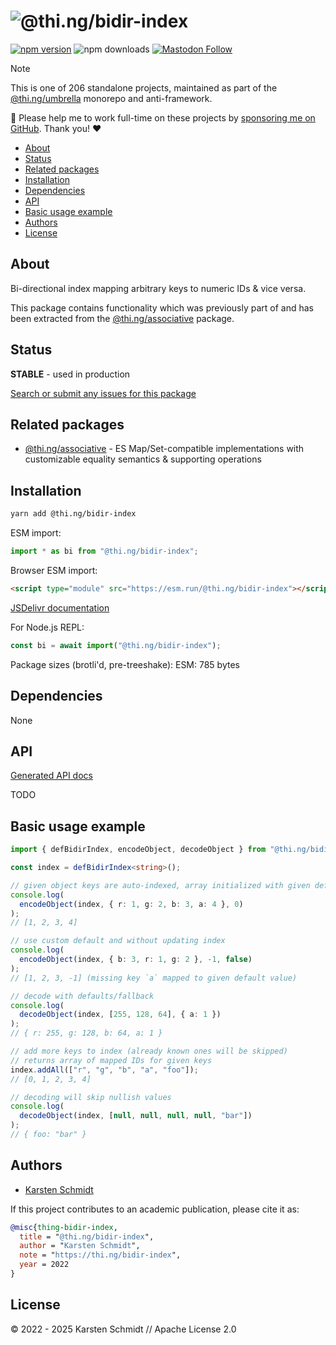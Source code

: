 <!-- This file is generated - DO NOT EDIT! -->
<!-- Please see: https://github.com/thi-ng/umbrella/blob/develop/CONTRIBUTING.md#changes-to-readme-files -->
# ![@thi.ng/bidir-index](https://raw.githubusercontent.com/thi-ng/umbrella/develop/assets/banners/thing-bidir-index.svg?8640f413)

[![npm version](https://img.shields.io/npm/v/@thi.ng/bidir-index.svg)](https://www.npmjs.com/package/@thi.ng/bidir-index)
![npm downloads](https://img.shields.io/npm/dm/@thi.ng/bidir-index.svg)
[![Mastodon Follow](https://img.shields.io/mastodon/follow/109331703950160316?domain=https%3A%2F%2Fmastodon.thi.ng&style=social)](https://mastodon.thi.ng/@toxi)

> [!NOTE]
> This is one of 206 standalone projects, maintained as part
> of the [@thi.ng/umbrella](https://github.com/thi-ng/umbrella/) monorepo
> and anti-framework.
>
> 🚀 Please help me to work full-time on these projects by [sponsoring me on
> GitHub](https://github.com/sponsors/postspectacular). Thank you! ❤️

- [About](#about)
- [Status](#status)
- [Related packages](#related-packages)
- [Installation](#installation)
- [Dependencies](#dependencies)
- [API](#api)
- [Basic usage example](#basic-usage-example)
- [Authors](#authors)
- [License](#license)

## About

Bi-directional index mapping arbitrary keys to numeric IDs & vice versa.

This package contains functionality which was previously part of and has been
extracted from the [@thi.ng/associative](https://thi.ng/associative) package.

## Status

**STABLE** - used in production

[Search or submit any issues for this package](https://github.com/thi-ng/umbrella/issues?q=%5Bbidir-index%5D+in%3Atitle)

## Related packages

- [@thi.ng/associative](https://github.com/thi-ng/umbrella/tree/develop/packages/associative) - ES Map/Set-compatible implementations with customizable equality semantics & supporting operations

## Installation

```bash
yarn add @thi.ng/bidir-index
```

ESM import:

```ts
import * as bi from "@thi.ng/bidir-index";
```

Browser ESM import:

```html
<script type="module" src="https://esm.run/@thi.ng/bidir-index"></script>
```

[JSDelivr documentation](https://www.jsdelivr.com/)

For Node.js REPL:

```js
const bi = await import("@thi.ng/bidir-index");
```

Package sizes (brotli'd, pre-treeshake): ESM: 785 bytes

## Dependencies

None

## API

[Generated API docs](https://docs.thi.ng/umbrella/bidir-index/)

TODO

## Basic usage example

```ts tangle:export/readme.ts
import { defBidirIndex, encodeObject, decodeObject } from "@thi.ng/bidir-index";

const index = defBidirIndex<string>();

// given object keys are auto-indexed, array initialized with given default
console.log(
  encodeObject(index, { r: 1, g: 2, b: 3, a: 4 }, 0)
);
// [1, 2, 3, 4]

// use custom default and without updating index
console.log(
  encodeObject(index, { b: 3, r: 1, g: 2 }, -1, false)
);
// [1, 2, 3, -1] (missing key `a` mapped to given default value)

// decode with defaults/fallback
console.log(
  decodeObject(index, [255, 128, 64], { a: 1 })
);
// { r: 255, g: 128, b: 64, a: 1 }

// add more keys to index (already known ones will be skipped)
// returns array of mapped IDs for given keys
index.addAll(["r", "g", "b", "a", "foo"]);
// [0, 1, 2, 3, 4]

// decoding will skip nullish values
console.log(
  decodeObject(index, [null, null, null, null, "bar"])
);
// { foo: "bar" }
```

## Authors

- [Karsten Schmidt](https://thi.ng)

If this project contributes to an academic publication, please cite it as:

```bibtex
@misc{thing-bidir-index,
  title = "@thi.ng/bidir-index",
  author = "Karsten Schmidt",
  note = "https://thi.ng/bidir-index",
  year = 2022
}
```

## License

&copy; 2022 - 2025 Karsten Schmidt // Apache License 2.0
